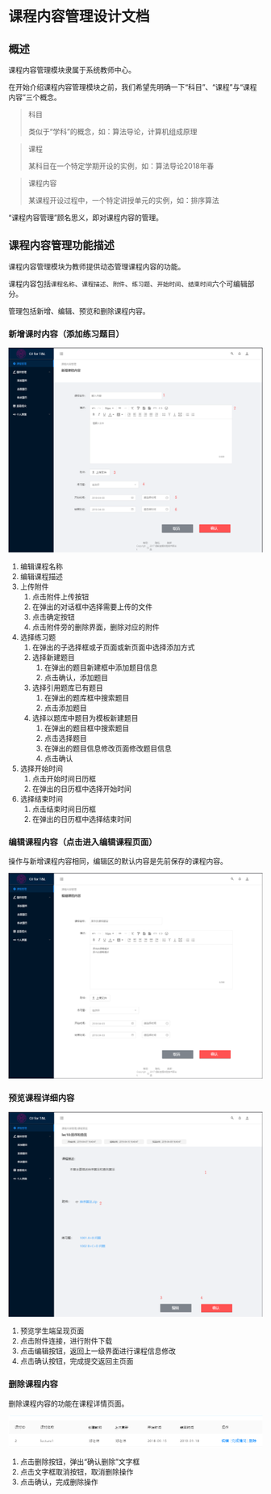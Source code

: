 # 课程内容管理设计文档

## 概述

课程内容管理模块隶属于系统教师中心。

在开始介绍课程内容管理模块之前，我们希望先明确一下“科目”、“课程”与“课程内容”三个概念。

> 科目
>
> 类似于“学科”的概念，如：算法导论，计算机组成原理



> 课程
>
> 某科目在一个特定学期开设的实例，如：算法导论2018年春



> 课程内容
>
> 某课程开设过程中，一个特定讲授单元的实例，如：排序算法

“课程内容管理”顾名思义，即对课程内容的管理。

## 课程内容管理功能描述

课程内容管理模块为教师提供动态管理课程内容的功能。

课程内容包括`课程名称`、`课程描述`、`附件`、`练习题`、`开始时间`、`结束时间`六个可编辑部分。

管理包括新增、编辑、预览和删除课程内容。

### 新增课时内容（添加练习题目）

![1554629303005](pic/1.png)

1. 编辑课程名称
2. 编辑课程描述
3. 上传附件
   1. 点击附件上传按钮
   2. 在弹出的对话框中选择需要上传的文件
   3. 点击确定按钮
   4. 点击附件旁的删除界面，删除对应的附件
4. 选择练习题
   1. 在弹出的子选择框或子页面或新页面中选择添加方式
   2. 选择新建题目
      1. 在弹出的题目新建框中添加题目信息
      2. 点击确认，添加题目
   3. 选择引用题库已有题目
      1. 在弹出的题库框中搜索题目
      2. 点击添加题目
   4. 选择以题库中题目为模板新建题目
      1. 在弹出的题目框中搜索题目
      2. 点击选择题目
      3. 在弹出的题目信息修改页面修改题目信息
      4. 点击确认
5. 选择开始时间
   1. 点击开始时间日历框
   2. 在弹出的日历框中选择开始时间
6. 选择结束时间
   1. 点击结束时间日历框
   2. 在弹出的日历框中选择结束时间

### 编辑课程内容（点击进入编辑课程页面）

操作与新增课程内容相同，编辑区的默认内容是先前保存的课程内容。

![1554629332573](pic/2.png)

### 预览课程详细内容

![1554629472236](pic/3.png)

1. 预览学生端呈现页面
2. 点击附件连接，进行附件下载
3. 点击编辑按钮，返回上一级界面进行课程信息修改
4. 点击确认按钮，完成提交返回主页面

### 删除课程内容

删除课程内容的功能在课程详情页面。

![1554629507036](pic/4.png)

1. 点击删除按钮，弹出“确认删除”文字框
2. 点击文字框取消按钮，取消删除操作
3. 点击确认，完成删除操作

